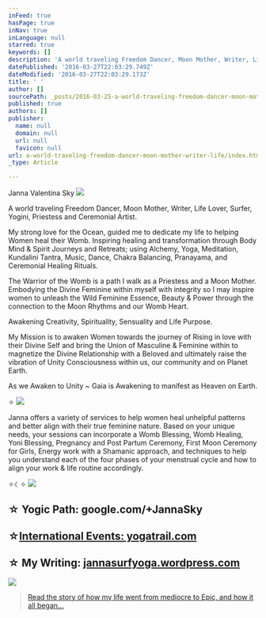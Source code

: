 ```yaml
---
inFeed: true
hasPage: true
inNav: true
inLanguage: null
starred: true
keywords: []
description: 'A world traveling Freedom Dancer, Moon Mother, Writer, Life Lover, Surfer, Yogini, Priestess and Ceremonial Artist.'
datePublished: '2016-03-27T22:03:29.749Z'
dateModified: '2016-03-27T22:03:29.173Z'
title: ' '
author: []
sourcePath: _posts/2016-03-25-a-world-traveling-freedom-dancer-moon-mother-writer-life.md
published: true
authors: []
publisher:
  name: null
  domain: null
  url: null
  favicon: null
url: a-world-traveling-freedom-dancer-moon-mother-writer-life/index.html
_type: Article

---
```

Janna Valentina Sky
![](https://the-grid-user-content.s3-us-west-2.amazonaws.com/0321c5c6-9040-4df7-8407-f0ad16dac79c.jpg)

A world traveling Freedom Dancer, Moon Mother, Writer, Life Lover, Surfer, Yogini, Priestess and Ceremonial Artist.

My strong love for the Ocean, guided me to dedicate my life to helping Women heal their Womb. Inspiring healing and transformation through Body Mind & Spirit Journeys and Retreats; using Alchemy, Yoga, Meditation, Kundalini Tantra, Music, Dance, Chakra Balancing, Pranayama, and Ceremonial Healing Rituals.

The Warrior of the Womb is a path I walk as a Priestess and a Moon Mother. Embodying the Divine Feminine within myself with integrity so I may inspire women to unleash the Wild Feminine Essence, Beauty & Power through the connection to the Moon Rhythms and our Womb Heart. 

Awakening Creativity, Spirituality, Sensuality and Life Purpose.

My Mission is to awaken Women towards the journey of Rising in love with their Divine Self and bring the Union of Masculine & Feminine within to magnetize the Divine Relationship with a Beloved and ultimately raise the vibration of Unity Consciousness within us, our community and on Planet Earth.

As we Awaken to Unity ~ Gaia is Awakening to manifest as Heaven on Earth.

✧
![](https://imgflo.herokuapp.com/graph/vahj1ThiexotieMo/7a946c4808143c6b11deef8729ad39f2/passthrough.jpg?height=140&input=https%3A%2F%2Fthe-grid-user-content.s3-us-west-2.amazonaws.com%2Fe208e381-54ae-40bb-afcc-c22bccbde7b1.jpg&width=180)

Janna offers a variety of services to help women heal unhelpful patterns and better align with their true feminine nature. Based on your unique needs, your sessions can incorporate a Womb Blessing, Womb Healing, Yoni Blessing, Pregnancy and Post Partum Ceremony, First Moon Ceremony for Girls, Energy work with a Shamanic approach, and techniques to help you understand each of the four phases of your menstrual cycle and how to align your work & life routine accordingly.

✧☾✧ ![](https://imgflo.herokuapp.com/graph/vahj1ThiexotieMo/624c81bc8af33edd93a36f980cdb58b1/passthrough.jpg?height=336&input=https%3A%2F%2Fs3-us-west-2.amazonaws.com%2Fthe-grid-img%2Fp%2F2ebc134c8495e13577b40fbf7f75983c5f5d5a7c.jpg&width=255)

## ☆ Yogic Path: google.com/+JannaSky 

## ☆[International Events: yogatrail.com][0]

## ☆ My Writing: [jannasurfyoga.wordpress.com][1]
![](https://imgflo.herokuapp.com/graph/vahj1ThiexotieMo/7e370e17ec8f48075ab1cf4339e46f45/passthrough.jpg?height=188&input=https%3A%2F%2Fthe-grid-user-content.s3-us-west-2.amazonaws.com%2F2f8de091-e93d-4bd5-8448-8b2bbf5e56ea.jpg&width=462)

> [Read the story of how my life went from mediocre to Epic, and how it all began... ][2]



[0]: http://www.yogatrail.com/i/nmtnn5/hSd7xQFBFk
[1]: jannasurfyoga.wordpress.com
[2]: null